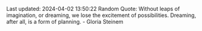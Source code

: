Last updated: 2024-04-02 13:50:22
Random Quote: Without leaps of imagination, or dreaming, we lose the excitement of possibilities. Dreaming, after all, is a form of planning. - Gloria Steinem